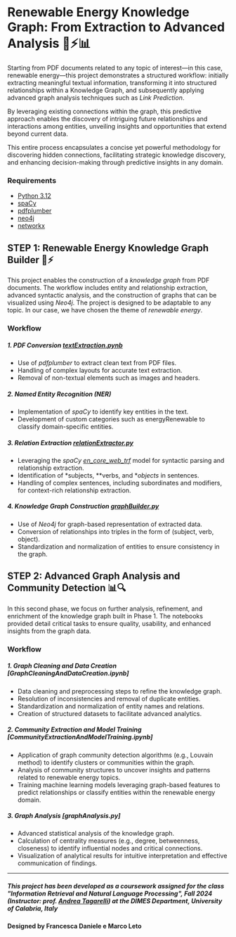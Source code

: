 # Renewable Energy Knowledge Graph: From Extraction to Advanced Analysis 🌱⚡📊
Starting from PDF documents related to any topic of interest—in this case, renewable energy—this project demonstrates a structured workflow: initially extracting meaningful textual information, transforming it into structured relationships within a Knowledge Graph, and subsequently applying advanced graph analysis techniques such as *Link Prediction*.

By leveraging existing connections within the graph, this predictive approach enables the discovery of intriguing future relationships and interactions among entities, unveiling insights and opportunities that extend beyond current data.

This entire process encapsulates a concise yet powerful methodology for discovering hidden connections, facilitating strategic knowledge discovery, and enhancing decision-making through predictive insights in any domain.
### Requirements
- [Python 3.12](https://www.python.org/downloads/)
- [spaCy](https://spacy.io/usage)
- [pdfplumber](https://pypi.org/project/pdfplumber/0.1.2/)
- [neo4j](https://neo4j.com/)
- [networkx](https://networkx.org/)


## STEP 1: Renewable Energy Knowledge Graph Builder 🌱⚡

This project enables the construction of a *knowledge graph* from PDF documents. The workflow includes entity and relationship extraction, advanced syntactic analysis, and the construction of graphs that can be visualized using *Neo4j*.
The project is designed to be adaptable to any topic. In our case, we have chosen the theme of *renewable energy*.

### Workflow
##### 1. PDF Conversion [textExtraction.pynb](textExtraction.ipynb)

- Use of *pdfplumber* to extract clean text from PDF files.
- Handling of complex layouts for accurate text extraction.
- Removal of non-textual elements such as images and headers.

##### 2. Named Entity Recognition (NER)
- Implementation of *spaCy* to identify key entities in the text.
- Development of custom categories such as energyRenewable to classify domain-specific entities.

##### 3. Relation Extraction [relationExtractor.py](NER/relationExtractor.py)
- Leveraging the *spaCy [en_core_web_trf](https://spacy.io/models/en#en_core_web_trf)* model for syntactic parsing and relationship extraction.
- Identification of *subjects, **verbs, and **objects* in sentences.
- Handling of complex sentences, including subordinates and modifiers, for context-rich relationship extraction.

##### 4. Knowledge Graph Construction [graphBuilder.py](NER/graphBuilder.py)
- Use of *Neo4j* for graph-based representation of extracted data.
- Conversion of relationships into triples in the form of (subject, verb, object).
- Standardization and normalization of entities to ensure consistency in the graph.


## STEP 2: Advanced Graph Analysis and Community Detection 📊🔍

In this second phase, we focus on further analysis, refinement, and enrichment of the knowledge graph built in Phase 1. The notebooks provided detail critical tasks to ensure quality, usability, and enhanced insights from the graph data.

### Workflow
##### 1. Graph Cleaning and Data Creation [GraphCleaningAndDataCreation.ipynb]

- Data cleaning and preprocessing steps to refine the knowledge graph.
- Resolution of inconsistencies and removal of duplicate entities.
- Standardization and normalization of entity names and relations.
- Creation of structured datasets to facilitate advanced analytics.

##### 2. Community Extraction and Model Training [CommunityExtractionAndModelTraining.ipynb]
- Application of graph community detection algorithms (e.g., Louvain method) to identify clusters or communities within the graph.
- Analysis of community structures to uncover insights and patterns related to renewable energy topics.
- Training machine learning models leveraging graph-based features to predict relationships or classify entities within the renewable energy domain.

##### 3. Graph Analysis [graphAnalysis.py]
- Advanced statistical analysis of the knowledge graph.
- Calculation of centrality measures (e.g., degree, betweenness, closeness) to identify influential nodes and critical connections.
- Visualization of analytical results for intuitive interpretation and effective communication of findings.



---

##### This project has been developed as a coursework assigned for the class "Information Retrieval and Natural Language Processing", Fall 2024 (Instructor: prof. [Andrea Tagarelli](https://mlnteam-unical.github.io/)) at the DIMES Department, University of Calabria, Italy 

#### Designed by Francesca Daniele e Marco Leto 
